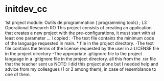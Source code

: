 # initdev_cc

1st project module: Outils de programmation ( programming tools) ; L3 Operational Research RO
This project consists of creating an application that creates a new project with the pre-configurations, it must start with at least one parameter ...
I copied :
-The text file contains the minimum code of the language requested in main. * file in the project directory.
-The text file contains the terms of the license requested by the user in a LICENSE file in the project directory
-The appropriate .gitignore file to the project language in a .gitignore file in the project directory.
all this from the .rar file that the teacher sent us
NOTE:
I did this project alone but I needed help and advice from my colleagues (1 or 2 among them), in case of resemblance to one of them.
